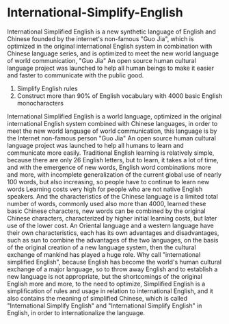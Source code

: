 # International-Simplify-English
 International Simplified English is a new synthetic language of English and Chinese founded by the internet's non-famous "Guo Jia", which is optimized in the original international English system in combination with Chinese language series, and is optimized to meet the new world language of world communication, "Guo Jia"  An open source human cultural language project was launched to help all human beings to make it easier and faster to communicate with the public good. 
 
 1. Simplify English rules
 2. Construct more than 90% of English vocabulary with 4000 basic English monocharacters
 
 International Simplified English is a world language, optimized in the original international English system combined with Chinese languages, in order to meet the new world language of world communication, this language is by the Internet non-famous person "Guo Jia"  An open source human cultural language project was launched to help all humans to learn and communicate more easily. Traditional English learning is relatively simple, because there are only 26 English letters, but to learn, it takes a lot of time, and with the emergence of new words, English word combinations more and more, with incomplete generalization of the current global use of nearly 100 words, but also increasing, so people have to continue to learn new words  Learning costs very high for people who are not native English speakers.  And the characteristics of the Chinese language is a limited total number of words, commonly used also more than 4000, learned these basic Chinese characters, new words can be combined by the original Chinese characters, characterized by higher initial learning costs, but later use of the lower cost.  An Oriental language and a western language have their own characteristics, each has its own advantages and disadvantages, such as sun to combine the advantages of the two languages, on the basis of the original creation of a new language system, then the cultural exchange of mankind has played a huge role. Why call "international simplified English", because English has become the world's human cultural exchange of a major language, so to throw away English and to establish a new language is not appropriate, but the shortcomings of the original English more and more, to the need to optimize, Simplified English is a simplification of rules and usage in relation to international English, and it also contains the meaning of simplified Chinese, which is called "International Simplify English" and "International Simplify English" in English, in order to internationalize the language.
